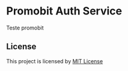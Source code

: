 # Promobit Auth Service

Teste promobit

## License

This project is licensed by [MIT License](https://opensource.org/licenses/MIT)
